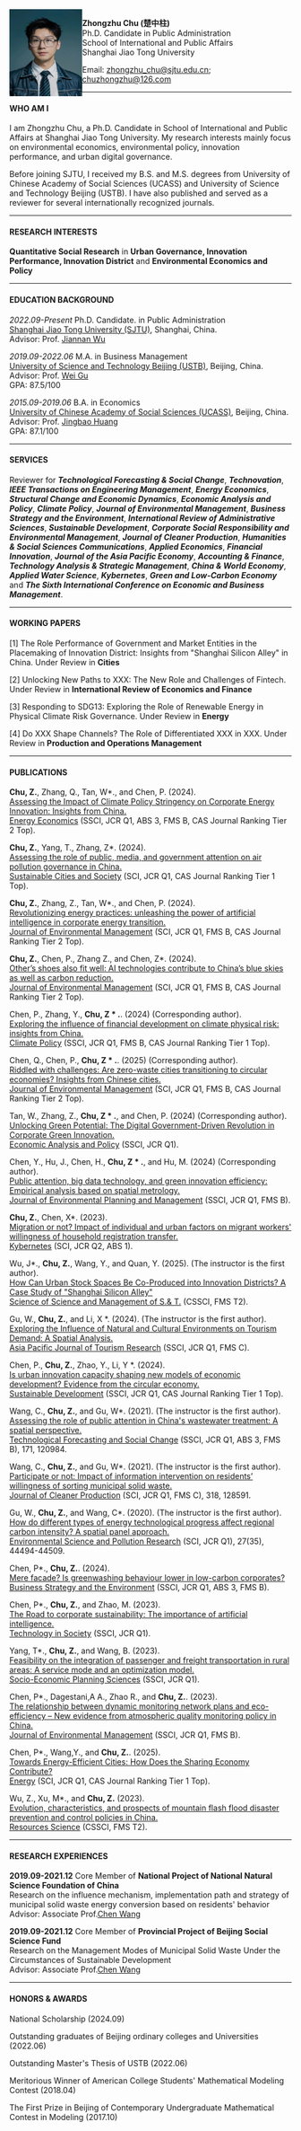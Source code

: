 <img align="left" src="./帅柱柱.jpg" width = '130' height ='155'>

**Zhongzhu Chu (楚中柱)**  
Ph.D. Candidate in Public Administration  
School of International and Public Affairs  
Shanghai Jiao Tong University


Email: <zhongzhu_chu@sjtu.edu.cn>; <chuzhongzhu@126.com>

---
#### WHO AM I

I am Zhongzhu Chu, a Ph.D. Candidate in School of International and Public Affairs at Shanghai Jiao Tong University. My research interests mainly focus on environmental economics, environmental policy, innovation performance, and urban digital governance.

Before joining SJTU, I received my B.S. and M.S. degrees from University of Chinese Academy of Social Sciences (UCASS) and University of Science and Technology Beijing (USTB). I have also published and served as a reviewer for several internationally recognized journals.

---
#### RESEARCH INTERESTS

**Quantitative Social Research** in **Urban Governance, Innovation Performance, Innovation District** and **Environmental Economics and Policy**
  
---
#### EDUCATION BACKGROUND

*2022.09-Present* Ph.D. Candidate. in Public Administration  
[Shanghai Jiao Tong University (SJTU)](https://www.sjtu.edu.cn/), Shanghai, China.   
Advisor: Prof. [Jiannan Wu](https://www.sipa.sjtu.edu.cn/facultydetail/qzjs/103)  

*2019.09-2022.06* M.A. in Business Management  
[University of Science and Technology Beijing (USTB)](https://en.ustb.edu.cn/), Beijing, China.   
Advisor: Prof. [Wei Gu](https://sem.ustb.edu.cn/szll/szdw/xk/gsglxa/gwa/index.htm)  
GPA: 87.5/100

*2015.09-2019.06* B.A. in Economics  
[University of Chinese Academy of Social Sciences (UCASS)](https://www.ucass.edu.cn/), Beijing, China.  
Advisor: Prof. [Jingbao Huang](https://se.ucass.edu.cn/info/1098/1988.htm)  
GPA: 87.1/100

---
#### SERVICES

Reviewer for ***Technological Forecasting & Social Change***, ***Technovation***, ***IEEE Transactions on Engineering Management***, ***Energy Economics***, ***Structural Change and Economic Dynamics***, ***Economic Analysis and Policy***, ***Climate Policy***, ***Journal of Environmental Management***, ***Business Strategy and the Environment***, ***International Review of Administrative Sciences***, ***Sustainable Development***, ***Corporate Social Responsibility and Environmental Management***, ***Journal of Cleaner Production***, ***Humanities & Social Sciences Communications***, ***Applied Economics***, ***Financial Innovation***, ***Journal of the Asia Pacific Economy***, ***Accounting & Finance***, ***Technology Analysis & Strategic Management***, ***China & World Economy***,  ***Applied Water Science***, ***Kybernetes***, ***Green and Low-Carbon Economy*** and ***The Sixth International Conference on Economic and Business Management***.

---
#### WORKING PAPERS
[1] The Role Performance of Government and Market Entities in the Placemaking of Innovation District: Insights from "Shanghai Silicon Alley" in China. Under Review in **Cities**

[2] Unlocking New Paths to XXX: The New Role and Challenges of Fintech. Under Review in **International Review of Economics and Finance**

[3] Responding to SDG13: Exploring the Role of Renewable Energy in Physical Climate Risk Governance. Under Review in **Energy**

[4] Do XXX Shape Channels? The Role of Differentiated XXX in XXX. Under Review in **Production and Operations Management**

---
#### PUBLICATIONS
**Chu, Z.**, Zhang, Q., Tan, W*., and Chen, P. (2024).  
[Assessing the Impact of Climate Policy Stringency on Corporate Energy Innovation: Insights from China.](https://doi.org/10.1016/j.eneco.2024.107959)  
[Energy Economics](https://www.sciencedirect.com/journal/energy-economics) (SSCI, JCR Q1, ABS 3, FMS B, CAS Journal Ranking Tier 2 Top).

**Chu, Z.**, Yang, T., Zhang, Z*. (2024).  
[Assessing the role of public, media, and government attention on air pollution governance in China.](https://doi.org/10.1016/j.scs.2024.105681)  
[Sustainable Cities and Society](https://www.sciencedirect.com/journal/sustainable-cities-and-society) (SCI, JCR Q1, CAS Journal Ranking Tier 1 Top).  

**Chu, Z.**, Zhang, Z., Tan, W*., and Chen, P. (2024).  
[Revolutionizing energy practices: unleashing the power of artificial intelligence in corporate energy transition.](https://doi.org/10.1016/j.jenvman.2024.120806)  
[Journal of Environmental Management](https://www.sciencedirect.com/journal/journal-of-environmental-management) (SCI, JCR Q1, FMS B, CAS Journal Ranking Tier 2 Top).  

**Chu, Z.**, Chen, P., Zhang Z., and Chen, Z*. (2024).  
[Other’s shoes also fit well: AI technologies contribute to China’s blue skies as well as carbon reduction.](https://www.sciencedirect.com/science/article/pii/S0301479724001579?dgcid=coauthor)  
[Journal of Environmental Management](https://www.sciencedirect.com/journal/journal-of-environmental-management) (SCI, JCR Q1, FMS B, CAS Journal Ranking Tier 2 Top).  

Chen, P., Zhang, Y., **Chu, Z * .**.  (2024) (Corresponding author).  
[Exploring the influence of financial development on climate physical risk: insights from China.](https://doi.org/10.1080/14693062.2024.2374319)  
[Climate Policy](https://www.tandfonline.com/journals/tcpo20) (SSCI, JCR Q1, FMS B, CAS Journal Ranking Tier 1 Top).  

Chen, Q., Chen, P., **Chu, Z * .**.  (2025) (Corresponding author).  
[Riddled with challenges: Are zero-waste cities transitioning to circular economies? Insights from Chinese cities.](https://doi.org/10.1016/j.jenvman.2025.125662)  
[Journal of Environmental Management](https://www.sciencedirect.com/journal/journal-of-environmental-management) (SCI, JCR Q1, FMS B, CAS Journal Ranking Tier 2 Top).   

Tan, W., Zhang, Z., **Chu, Z * .**, and Chen, P.  (2024) (Corresponding author).  
[Unlocking Green Potential: The Digital Government-Driven Revolution in Corporate Green Innovation.](https://www.sciencedirect.com/science/article/pii/S0313592624001498)  
[Economic Analysis and Policy](https://www.sciencedirect.com/journal/economic-analysis-and-policy) (SSCI, JCR Q1).  

Chen, Y.,  Hu, J., Chen, H., **Chu, Z * .**, and Hu, M.  (2024) (Corresponding author).  
[Public attention, big data technology, and green innovation efficiency: Empirical analysis based on spatial metrology.](https://www.tandfonline.com/doi/full/10.1080/09640568.2023.2298249)  
[Journal of Environmental Planning and Management](https://www.tandfonline.com/journals/cjep20) (SSCI, JCR Q1, FMS B).  

**Chu, Z.**, Chen, X*. (2023).  
[Migration or not? Impact of individual and urban factors on migrant workers' willingness of household registration transfer.](https://www.emerald.com/insight/content/doi/10.1108/K-03-2023-0421/full/html#abstract)   
[Kybernetes](https://www.emeraldgrouppublishing.com/journal/k) (SCI, JCR Q2, ABS 1).  

Wu, J*., **Chu, Z.**, Wang, Y., and Quan, Y. (2025). (The instructor is the first author).  
[How Can Urban Stock Spaces Be Co-Produced into Innovation Districts? A Case Study of "Shanghai Silicon Alley"](https://kns.cnki.net/kcms2/article/abstract?v=VgZR0u5wRbzdhO08yjEtd7sCpEI6wps0Q91PXCYUdFqFuxhXr7uWyh_Ab2lJ1sidpWiYymseOeNAo1HIMwJ1Hd0VHlKadqqo6F0NYDvqLNcND-2dWoflEFVXl2h2RX8ah0hoEOrLh70lLDtW7_KNlxtzw2ZIwI-i15lLBwf1pE2_8rc3SjvIGQ==&uniplatform=NZKPT&language=CHS)  
[Science of Science and Management of S.& T.](https://www.ssstm.org/CN/1002-0241/home.shtml) (CSSCI, FMS T2).

Gu, W., **Chu, Z.**, and Li, X *. (2024). (The instructor is the first author).  
[Exploring the Influence of Natural and Cultural Environments on Tourism Demand: A Spatial Analysis.](https://doi.org/10.1080/10941665.2024.2333499)  
[Asia Pacific Journal of Tourism Research](https://www.tandfonline.com/journals/rapt20) (SSCI, JCR Q1, FMS C).

Chen, P., **Chu, Z.**, Zhao, Y., Li, Y *.  (2024).  
[Is urban innovation capacity shaping new models of economic development? Evidence from the circular economy.](http://doi.org/10.1002/sd.3134)  
[Sustainable Development](https://onlinelibrary.wiley.com/journal/10991719) (SSCI, JCR Q1, CAS Journal Ranking Tier 1 Top).  

Wang, C., **Chu, Z.**, and Gu, W*. (2021). (The instructor is the first author).  
[Assessing the role of public attention in China's wastewater treatment: A spatial perspective.](https://www.sciencedirect.com/science/article/pii/S0040162521004169)  
[Technological Forecasting and Social Change](https://www.sciencedirect.com/journal/technological-forecasting-and-social-change) (SSCI, JCR Q1, ABS 3, FMS B), 171, 120984.    

Wang, C., **Chu, Z.**, and Gu, W*. (2021). (The instructor is the first author).  
[Participate or not: Impact of information intervention on residents’ willingness of sorting municipal solid waste.](https://www.sciencedirect.com/science/article/pii/S0959652621027967)  
[Journal of Cleaner Production](https://www.journals.elsevier.com/journal-of-cleaner-production) (SCI, JCR Q1, FMS C), 318, 128591.  

Gu, W., **Chu, Z.**, and Wang, C*. (2020). (The instructor is the first author).  
[How do different types of energy technological progress affect regional carbon intensity? A spatial panel approach.](https://link.springer.com/article/10.1007/s11356-020-10327-9)  
[Environmental Science and Pollution Research](https://www.springer.com/journal/11356/) (SCI, JCR Q1), 27(35), 44494-44509.

Chen, P*., **Chu, Z.**. (2024).  
[Mere facade? Is greenwashing behaviour lower in low-carbon corporates?](https://onlinelibrary.wiley.com/doi/10.1002/bse.3701)  
[Business Strategy and the Environment](https://onlinelibrary.wiley.com/journal/10990836) (SSCI, JCR Q1, ABS 3, FMS B).  

Chen, P*., **Chu, Z.**, and Zhao, M. (2023).  
[The Road to corporate sustainability: The importance of artificial intelligence.](https://www.sciencedirect.com/science/article/pii/S0160791X23002452)  
[Technology in Society](https://www.sciencedirect.com/journal/technology-in-society) (SSCI, JCR Q1).  

Yang, T*., **Chu, Z.**, and Wang, B. (2023).  
[Feasibility on the integration of passenger and freight transportation in rural areas: A service mode and an optimization model.](https://www.sciencedirect.com/science/article/pii/S0038012123001775?dgcid=author)  
[Socio-Economic Planning Sciences](https://www.sciencedirect.com/journal/socio-economic-planning-sciences) (SSCI, JCR Q1).  

Chen, P*., Dagestani,A A., Zhao R., and **Chu, Z.**. (2023).  
[The relationship between dynamic monitoring network plans and eco-efficiency – New evidence from atmospheric quality monitoring policy in China.](https://www.sciencedirect.com/science/article/pii/S0301479723020856?dgcid=coauthor)  
[Journal of Environmental Management](https://www.sciencedirect.com/journal/journal-of-environmental-management) (SSCI, JCR Q1, FMS B).  

Chen, P*., Wang,Y., and **Chu, Z.**. (2025).  
[Towards Energy-Efficient Cities: How Does the Sharing Economy Contribute?](https://www.sciencedirect.com/science/article/pii/S0360544225012642)  
[Energy](https://www.sciencedirect.com/journal/energy) (SCI, JCR Q1, CAS Journal Ranking Tier 1 Top).  

Wu, Z., Xu, M*., and **Chu, Z.** (2023).  
[Evolution, characteristics, and prospects of mountain flash flood disaster prevention and control policies in China.](https://kns.cnki.net/kcms2/article/abstract?v=3uoqIhG8C44YLTlOAiTRKu87-SJxoEJutOehf2D0XouCH-lhM6pGz4Mq31LwbJBB4cIPUKKo_3gEcpU9zYjCK-rCtGBkg28a&uniplatform=NZKPT)  
[Resources Science](http://www.resci.cn/CN/1007-7588/home.shtml) (CSSCI, FMS T2).       

---
#### RESEARCH EXPERIENCES

**2019.09-2021.12** Core Member of **National Project of National Natural Science Foundation of China**  
Research on the influence mechanism, implementation path and strategy of municipal solid waste energy conversion based on residents' behavior  
Advisor: Associate Prof.[Chen Wang](https://sem.ustb.edu.cn/szll/szdw/szm/W/wc/index.htm)

**2019.09-2021.12** Core Member of **Provincial Project of Beijing Social Science Fund**  
Research on the Management Modes of Municipal Solid Waste Under the Circumstances of Sustainable Development  
Advisor: Associate Prof.[Chen Wang](https://sem.ustb.edu.cn/szll/szdw/szm/W/wc/index.htm)

---
#### HONORS & AWARDS

National Scholarship  (2024.09)

Outstanding graduates of Beijing ordinary colleges and Universities (2022.06)

Outstanding Master's Thesis of USTB (2022.06)

Meritorious Winner of American College Students' Mathematical Modeling Contest (2018.04)

The First Prize in Beijing of Contemporary Undergraduate Mathematical Contest in Modeling (2017.10)
